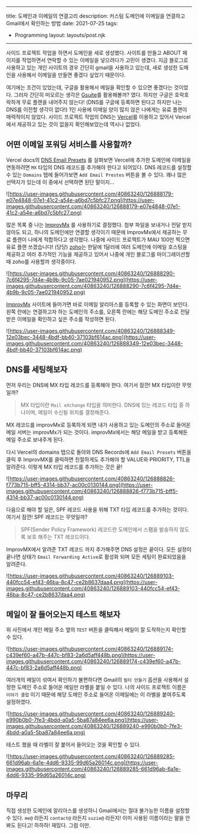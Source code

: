 ---
title: 도메인과 이메일의 연결고리
description: 커스텀 도메인에 이메일을 연결하고 Gmail에서 확인하는 방법
date: 2021-07-25
tags:
  - Programming
layout: layouts/post.njk
------

사이드 프로젝트 작업을 하면서 도메인을 새로 생성했다. 사이트를 만들고 ABOUT 페이지를 작업하면서 연락할 수 있는 이메일을 넣으려다가 고민이 생겼다. 지금 블로그로 사용하고 있는 개인 사이트의 경우 간단히 gmail을 사용하고 있는데, 새로 생성한 도메인을 사용해서 이메일을 만들면 좋겠다 싶었기 때문이다. 

여기에는 조건이 있었는데, 구글을 활용해서 메일을 확인할 수 있으면 좋겠다는 것이었다. 그러자 간단히 떠오르는 생각은 [Gsuite](https://workspace.google.com/intl/en_ie/features/?utm_source=google&utm_medium=cpc&utm_campaign=emea-cz-all-en-dr-bkws-all-lv-trial-e-t4-1010042&utm_content=text-ad-none-none-DEV_c-CRE_526908326583-ADGP_Desk%2BTab%20%7C%20BKWS%20-%20EXA%20%7C%20Txt%20~%20G%20Suite%20~%20General-KWID_43700016122612449-kwd-7564271891-userloc_1009871&utm_term=KW_g%20suite-ST_g%20suite&ds_rl=1259922&gclid=Cj0KCQjw9O6HBhCrARIsADx5qCRz4kFxqgr46jbsgbjS1figY6Ztz-BXxwYg-eAkjfl_3VimH55Ph8EaAp2EEALw_wcB&gclsrc=aw.ds)를 활용해볼까? 였다. 하지만 구글은 호락호락하게 무료 플랜을 내어주지 않는다! (DNS를 구글에 등록하면 된다고 하지만 나는 DNS를 이전할 생각이 없다!) 1인 사용에 이메일 양이 많지 않은 나에게는 유료 플랜이 매력적이지 않았다. 사이드 프로젝트 작업의 DNS는 [Vercel](https://vercel.com/)를 이용하고 있어서 Vercel에서 제공하고 있는 것이 없을지 확인해보았는데 역시나 없었다.  

## 어떤 이메일 포워딩 서비스를 사용할까?

Vercel docs의 [DNS Email Presets](https://vercel.com/docs/custom-domains#dns-email-presets) 를 살펴보면 Vercel에 추가한 도메인에 이메일을 연동하려면 `MX` 타입의 DNS 레코드를 추가해야 한다고 되어있다. DNS 레코드를 설정할 수 있는 `Domains` 탭에 들어가보면 `Add Email Prestes` 버튼을 볼 수 있다. 꽤나 많은 선택지가 있는데 이 중에서 선택하면 된단 말이지...

![https://user-images.githubusercontent.com/40863240/126888179-e07e4848-07e1-41c2-a54e-a6bd7c5bfc27.png](https://user-images.githubusercontent.com/40863240/126888179-e07e4848-07e1-41c2-a54e-a6bd7c5bfc27.png)

많은 목록 중 나는 [ImprovMx](https://improvmx.com) 를 사용하기로 결정했다. 첨부 파일을 보내거나 전달 받지 않아도 되고, 하나의 도메인에만 연결할 생각이기 때문에 ImprovMx에서 제공하는 무료 플랜이 나에게 적합하다고 생각했다. 나중에 사이드 프로젝트가 MAU 100만 찍으면 유료 플랜 쓰겠습니다! (당당) [zoho](https://www.zoho.com/mail/zohomail-pricing.html?src=hd)는 한달에 1달러에 여러 도메인에 이메일 호스팅을 제공하고 여러 추가적인 기능을 제공하고 있어서 나중에 개인 블로그를 마이그레이션할 때 zoho를 사용할까 생각중이다. 

![https://user-images.githubusercontent.com/40863240/126888290-7c6f4295-7d4e-4b9b-9c05-7ae021940952.png](https://user-images.githubusercontent.com/40863240/126888290-7c6f4295-7d4e-4b9b-9c05-7ae021940952.png)

[ImprovMx](https://improvmx.com) 사이트에 들어가면 바로 이메일 알리아스를 등록할 수 있는 화면이 보인다. 왼쪽 란에는 연결하고자 하는 도메인의 주소를, 오른쪽 란에는 해당 도메인 주소로 전달 받은 이메일을 확인하고 싶은 주소를 작성하면 된다. 

![https://user-images.githubusercontent.com/40863240/126888349-12e03bec-3448-4bdf-bb40-37103bf614ac.png](https://user-images.githubusercontent.com/40863240/126888349-12e03bec-3448-4bdf-bb40-37103bf614ac.png)

## DNS를 세팅해보자

먼저 우리는 DNS에 MX 타입 레코드를 등록해야 한다. 여기서 잠깐! MX 타입이란 무엇일까?

> MX 타입이란 `Mail eXchange` 타입을 의미한다. DNS에 있는 레코드 타입 중 하나이며, 메일이 수신될 위치를 결정해준다.

MX 레코드를 improvMx로 등록하게 되면 내가 사용하고 있는 도메인의 주소로 들어온 메일 서버는 improvMx가 되는 것이다. improvMx에서는 해당 메일을 받고 등록해둔 메일 주소로 보내주게 된다. 

다시 Vercel의 domains 탭으로 돌아와 DNS Records에 `Add Email Presets` 버튼을 클릭 후 ImprovMX를 클릭하면 친절하게도 추가해야 할 VALUE와 PRIORITY, TTL을 알려준다. 이렇게 MX 타입 레코드를 추가하는 것은 끝! 

![https://user-images.githubusercontent.com/40863240/126888826-f773b715-bff5-4314-bb37-ac00c0130144.png](https://user-images.githubusercontent.com/40863240/126888826-f773b715-bff5-4314-bb37-ac00c0130144.png)

다음으로 해야 할 일은, SPF 레코드 사용을 위해 TXT 타입 레코드를 추가하는 것이다. 여기서 잠깐! SPF 레코드는 무엇일까? 

> SPF(Sender Policy Framework) 레코드란 도메인에서 스팸을 발송하지 않도록 보호 해주는 TXT 레코드이다.

ImprovMX에서 알려준 TXT 레코드 까지 추가해주면 DNS 설정은 끝이다.  모든 설정이 끝나면 상태가 `Email Forwarding Active`로 활성화 되며 모든 세팅이 완료되었음을 알려준다. 

![https://user-images.githubusercontent.com/40863240/126889103-440fcc54-ef43-46ba-8c47-ce2b8637daa4.png](https://user-images.githubusercontent.com/40863240/126889103-440fcc54-ef43-46ba-8c47-ce2b8637daa4.png)

## 메일이 잘 들어오는지 테스트 해보자

위 사진에서 개인 메일 주소 옆의 `TEST` 버튼을 클릭해서 메일이 잘 도착하는지 확인할 수 있다.

![https://user-images.githubusercontent.com/40863240/126889174-c439ef60-a47b-447c-bf83-2a6d5aff448b.png](https://user-images.githubusercontent.com/40863240/126889174-c439ef60-a47b-447c-bf83-2a6d5aff448b.png)

여러개의 메일이 섞여서 확인하기 불편하다면 Gmail의 `필터 만들기` 옵션을 사용해서 설정한 도메인 주소로 들어온 메일만 라벨을 붙일 수 있다. 나의 사이드 프로젝트 이름은 `이야기 클럽` 이기 때문에 해당 도메인 주소로 들어온 이메일에는 이 라벨을 붙여주도록 설정하였다. 

![https://user-images.githubusercontent.com/40863240/126889240-e990b0b0-7fe3-4bdd-a0a5-5ba87a84ee6a.png](https://user-images.githubusercontent.com/40863240/126889240-e990b0b0-7fe3-4bdd-a0a5-5ba87a84ee6a.png)

테스트 했을 때 라벨이 잘 붙어서 들어오는 것을 확인할 수 있다.

![https://user-images.githubusercontent.com/40863240/126889285-661d96ab-6a1e-4dd6-9335-99d65a26014c.png](https://user-images.githubusercontent.com/40863240/126889285-661d96ab-6a1e-4dd6-9335-99d65a26014c.png)

## 마무리

직접 생성한 도메인에 알리아스를 생성하니 Gmail에서는 절대 불가능한 이름을 설정할 수 있다. `me@` 라든지 `contact@` 라든지 `suzie@` 라든지! 이미 사용된 이름이라는 말을 안봐도 된다고! 하하하! 재밌다. 그럼 이만.